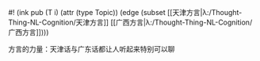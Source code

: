 #! (ink pub (T i) (attr (type Topic)) (edge (subset [[天津方言|λ:/Thought-Thing-NL-Cognition/天津方言]] [[广西方言|λ:/Thought-Thing-NL-Cognition/广西方言]])))

方言的力量：天津话与广东话都让人听起来特别可以聊